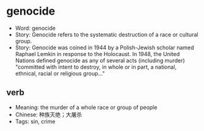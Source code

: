 # genocide

- Word: genocide
- Story: Genocide refers to the systematic destruction of a race or cultural group.
- Story: Genocide was coined in 1944 by a Polish-Jewish scholar named Raphael Lemkin in response to the Holocaust. In 1948, the United Nations defined genocide as any of several acts (including murder) "committed with intent to destroy, in whole or in part, a national, ethnical, racial or religious group..."

## verb

- Meaning: the murder of a whole race or group of people
- Chinese: 种族灭绝；大屠杀
- Tags: sin, crime

